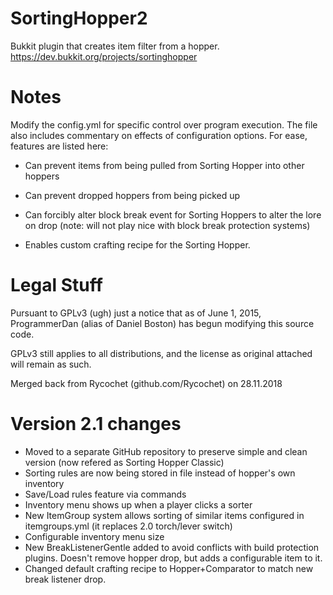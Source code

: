 SortingHopper2
=============

Bukkit plugin that creates item filter from a hopper.
https://dev.bukkit.org/projects/sortinghopper

Notes
=====

Modify the config.yml for specific control over program execution. The file also includes commentary on effects of configuration options. For ease, features are listed here:

* Can prevent items from being pulled from Sorting Hopper into other hoppers

* Can prevent dropped hoppers from being picked up

* Can forcibly alter block break event for Sorting Hoppers to alter the lore on drop (note: will not play nice with block break protection systems)

* Enables custom crafting recipe for the Sorting Hopper.

Legal Stuff
===========

Pursuant to GPLv3 (ugh) just a notice that as of June 1, 2015, ProgrammerDan (alias of Daniel Boston) has begun modifying this source code.

GPLv3 still applies to all distributions, and the license as original attached will remain as such.

Merged back from Rycochet (github.com/Rycochet) on 28.11.2018

Version 2.1 changes
===================

* Moved to a separate GitHub repository to preserve simple and clean version (now refered as Sorting Hopper Classic)
* Sorting rules are now being stored in file instead of hopper's own inventory
* Save/Load rules feature via commands
* Inventory menu shows up when a player clicks a sorter
* New ItemGroup system allows sorting of similar items configured in itemgroups.yml (it replaces 2.0 torch/lever switch)
* Configurable inventory menu size
* New BreakListenerGentle added to avoid conflicts with build protection plugins. Doesn't remove hopper drop, but adds a configurable item to it.
* Changed default crafting recipe to Hopper+Comparator to match new break listener drop.
